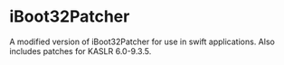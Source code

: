 # iBoot32Patcher
A modified version of iBoot32Patcher for use in swift applications. Also includes patches for KASLR 6.0-9.3.5.
